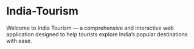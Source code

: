 # India-Tourism
Welcome to  India Tourism  — a comprehensive and interactive web application designed to help tourists explore India’s popular destinations with ease.
